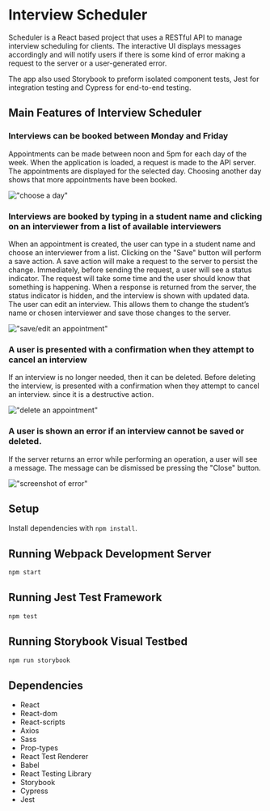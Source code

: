 # Interview Scheduler

Scheduler is a React based project that uses a RESTful API to manage interview scheduling for clients. The interactive UI displays messages accordingly and will notify users if there is some kind of error making a request to the server or a user-generated error.

The app also used Storybook to preform isolated component tests, Jest for integration testing and Cypress for end-to-end testing.

## Main Features of Interview Scheduler

### Interviews can be booked between Monday and Friday
Appointments can be made between noon and 5pm for each day of the week. When the application is loaded, a request is made to the API server. The appointments are displayed for the selected day. Choosing another day shows that more appointments have been booked. 

!["choose a day"](https://github.com/faridamoussaeff/Scheduler/blob/master/docs/0chooseDay.gif)

### Interviews are booked by typing in a student name and clicking on an interviewer from a list of available interviewers
When an appointment is created, the user can type in a student name and choose an interviewer from a list. Clicking on the "Save" button will perform a save action. A save action will make a request to the server to persist the change. Immediately, before sending the request, a user will see a status indicator. The request will take some time and the user should know that something is happening. When a response is returned from the server, the status indicator is hidden, and the interview is shown with updated data. The user can edit an interview. This allows them to change the student’s name or chosen interviewer and save those changes to the server.

!["save/edit an appointment"](https://github.com/faridamoussaeff/Scheduler/blob/master/docs/1saveInterview.gif)

### A user is presented with a confirmation when they attempt to cancel an interview
If an interview is no longer needed, then it can be deleted. Before deleting the interview, is presented with a confirmation when they attempt to cancel an interview. since it is a destructive action. 

!["delete an appointment"](https://github.com/faridamoussaeff/Scheduler/blob/master/docs/2deleteInterview.gif)

### A user is shown an error if an interview cannot be saved or deleted.
If the server returns an error while performing an operation, a user will see a message. The message can be dismissed be pressing the "Close" button. 

!["screenshot of error"](https://github.com/faridamoussaeff/Scheduler/blob/master/docs/3error.png)

## Setup

Install dependencies with `npm install`.

## Running Webpack Development Server

```sh
npm start
```

## Running Jest Test Framework

```sh
npm test
```

## Running Storybook Visual Testbed

```sh
npm run storybook
```
## Dependencies
- React
- React-dom
- React-scripts
- Axios
- Sass
- Prop-types
- React Test Renderer
- Babel
- React Testing Library
- Storybook
- Cypress
- Jest

